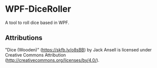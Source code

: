 # WPF-DiceRoller

A tool to roll dice based in WPF.

## Attributions

"Dice (Wooden)" (https://skfb.ly/o8sBB) by Jack Ansell is licensed under Creative Commons Attribution (http://creativecommons.org/licenses/by/4.0/).
